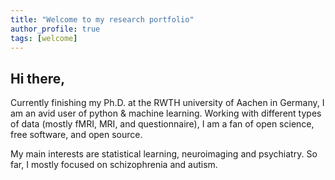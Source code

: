 ```yaml
---
title: "Welcome to my research portfolio"
author_profile: true
tags: [welcome]
---
```


## Hi there,

Currently finishing my Ph.D. at the RWTH university of Aachen in Germany, I am an avid user of python & machine learning. Working with different types of data (mostly fMRI, MRI, and questionnaire), I am a fan of open science, free software, and open source.

My main interests are statistical learning, neuroimaging and psychiatry. So far, I mostly focused on schizophrenia and autism.
